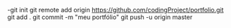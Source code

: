 -git init
git remote add origin https://github.com/codingProject/portfolio.git
git add .
git commit -m "meu portfólio"
git push -u origin master

